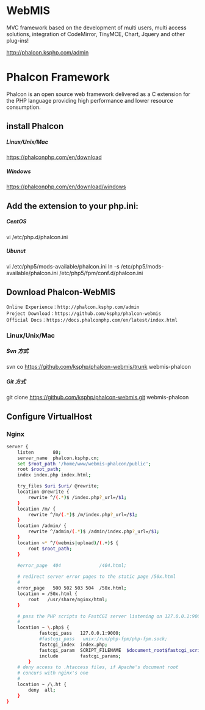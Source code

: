 WebMIS
=================

MVC framework based on the development of multi users, multi access solutions, integration of CodeMirror, TinyMCE, Chart, Jquery and other plug-ins!

http://phalcon.ksphp.com/admin

Phalcon Framework
=================

Phalcon is an open source web framework delivered as a C extension for the PHP language providing high performance and lower resource consumption.

install Phalcon
-----------

##### Linux/Unix/Mac

https://phalconphp.com/en/download

##### Windows

https://phalconphp.com/en/download/windows

Add the extension to your php.ini:
-----------

##### CentOS
vi /etc/php.d/phalcon.ini

##### Ubunut
vi /etc/php5/mods-available/phalcon.ini
ln -s /etc/php5/mods-available/phalcon.ini /etc/php5/fpm/conf.d/phalcon.ini


Download Phalcon-WebMIS
-----------


    Online Experience：http://phalcon.ksphp.com/admin
    Project Download：https://github.com/ksphp/phalcon-webmis
    Official Docs：https://docs.phalconphp.com/en/latest/index.html

### Linux/Unix/Mac

##### Svn 方式
svn co https://github.com/ksphp/phalcon-webmis/trunk webmis-phalcon

##### Git 方式
git clone https://github.com/ksphp/phalcon-webmis.git webmis-phalcon


Configure VirtualHost
-----------

### Nginx

```bash
server {
    listen       80;
    server_name  phalcon.ksphp.cn;
    set $root_path '/home/www/webmis-phalcon/public';
    root $root_path;
    index index.php index.html;

    try_files $uri $uri/ @rewrite;
    location @rewrite {
        rewrite ^/(.*)$ /index.php?_url=/$1;
    }
    location /m/ {
        rewrite ^/m/(.*)$ /m/index.php?_url=/$1;
    }
    location /admin/ {
        rewrite ^/admin/(.*)$ /admin/index.php?_url=/$1;
    }
    location ~* ^/(webmis|upload)/(.+)$ {
        root $root_path;
    }
 
    #error_page  404              /404.html;

    # redirect server error pages to the static page /50x.html
    #
    error_page   500 502 503 504  /50x.html;
    location = /50x.html {
        root   /usr/share/nginx/html;
    }

    # pass the PHP scripts to FastCGI server listening on 127.0.0.1:9000
    #
    location ~ \.php$ {
            fastcgi_pass   127.0.0.1:9000;
            #fastcgi_pass   unix:/run/php-fpm/php-fpm.sock;
            fastcgi_index  index.php;
            fastcgi_param  SCRIPT_FILENAME  $document_root$fastcgi_script_name;
            include        fastcgi_params;
        }
    # deny access to .htaccess files, if Apache's document root
    # concurs with nginx's one
    #
    location ~ /\.ht {
        deny  all;
    }
}
```


